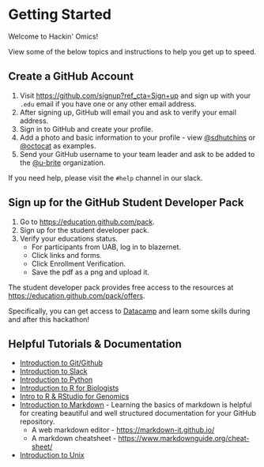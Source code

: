 # Getting Started

Welcome to Hackin' Omics!

View some of the below topics and instructions to help you get up to speed.

## Create a GitHub Account

1. Visit https://github.com/signup?ref_cta=Sign+up and sign up with your `.edu` email if you have one or any other email address.
2. After signing up, GitHub will email you and ask to verify your email address.
3. Sign in to GitHub and create your profile.
4. Add a photo and basic information to your profile - view [@sdhutchins](https://github.com/sdhutchins) or [@octocat](https://github.com/octocat) as examples.
5. Send your GitHub username to your team leader and ask to be added to the [@u-brite](https://github.com/u-brite) organization.

If you need help, please visit the `#help` channel in our slack.


## Sign up for the GitHub Student Developer Pack

1. Go to https://education.github.com/pack.
2. Sign up for the student developer pack.
3. Verify your educations status. 
    - For participants from UAB, log in to blazernet.
    - Click links and forms.
    - Click Enrollment Verification.
    - Save the pdf as a png and upload it.

The student developer pack provides free access to the resources at https://education.github.com/pack/offers.

Specifically, you can get access to [Datacamp](https://www.datacamp.com/github-students) and learn some skills during and after this hackathon! 


## Helpful Tutorials & Documentation

- [Introduction to Git/Github](https://product.hubspot.com/blog/git-and-github-tutorial-for-beginners)
- [Introduction to Slack](https://slack.com/help/articles/360059928654-How-to-use-Slack--your-quick-start-guide)
- [Introduction to Python](https://rosalind.info/problems/list-view/?location=python-village)
- [Introduction to R for Biologists](https://melbournebioinformatics.github.io/r-intro-biologists/intro_r_biologists.html#R_for_Biologists_course)
- [Intro to R & RStudio for Genomics](https://datacarpentry.org/genomics-r-intro/)
- [Introduction to Markdown](https://www.markdownguide.org/getting-started/) - Learning the basics of markdown is helpful for creating beautiful and well structured documentation for your GitHub repository.
    - A web markdown editor - https://markdown-it.github.io/
    - A markdown cheatsheet - https://www.markdownguide.org/cheat-sheet/
- [Introduction to Unix](https://bioinformatics-core-shared-training.github.io/shell-novice/)